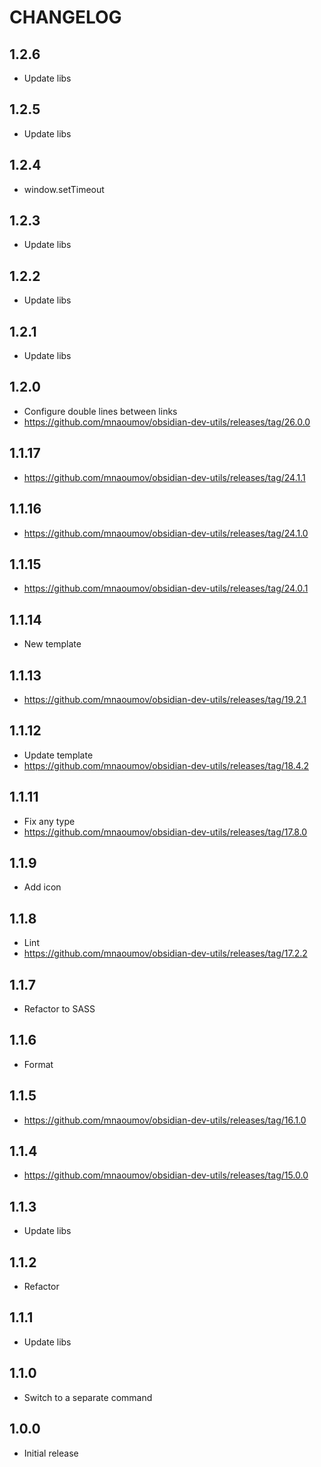 # CHANGELOG

## 1.2.6

- Update libs

## 1.2.5

- Update libs

## 1.2.4

- window.setTimeout

## 1.2.3

- Update libs

## 1.2.2

- Update libs

## 1.2.1

- Update libs

## 1.2.0

- Configure double lines between links
- https://github.com/mnaoumov/obsidian-dev-utils/releases/tag/26.0.0

## 1.1.17

- https://github.com/mnaoumov/obsidian-dev-utils/releases/tag/24.1.1

## 1.1.16

- https://github.com/mnaoumov/obsidian-dev-utils/releases/tag/24.1.0

## 1.1.15

- https://github.com/mnaoumov/obsidian-dev-utils/releases/tag/24.0.1

## 1.1.14

- New template

## 1.1.13

- https://github.com/mnaoumov/obsidian-dev-utils/releases/tag/19.2.1

## 1.1.12

- Update template
- https://github.com/mnaoumov/obsidian-dev-utils/releases/tag/18.4.2

## 1.1.11

- Fix any type
- https://github.com/mnaoumov/obsidian-dev-utils/releases/tag/17.8.0

## 1.1.9

- Add icon

## 1.1.8

- Lint
- https://github.com/mnaoumov/obsidian-dev-utils/releases/tag/17.2.2

## 1.1.7

- Refactor to SASS

## 1.1.6

- Format

## 1.1.5

- https://github.com/mnaoumov/obsidian-dev-utils/releases/tag/16.1.0

## 1.1.4

- https://github.com/mnaoumov/obsidian-dev-utils/releases/tag/15.0.0

## 1.1.3

- Update libs

## 1.1.2

- Refactor

## 1.1.1

- Update libs

## 1.1.0

- Switch to a separate command

## 1.0.0

- Initial release

